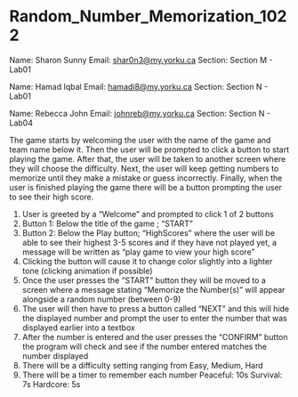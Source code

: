 # Random_Number_Memorization_1022
Name: Sharon Sunny
Email: shar0n3@my.yorku.ca
Section: Section M - Lab01

Name: Hamad Iqbal
Email: hamadi8@my.yorku.ca
Section: Section N - Lab01

Name: Rebecca John
Email: johnreb@my.yorku.ca
Section: Section N - Lab04

The game starts by welcoming the user with the name of the game and team name below it. Then the user will be prompted to click a button to start playing the game. After that, the user will be taken to another screen where they will choose the difficulty. Next, the user will keep getting numbers to memorize until they make a mistake or guess incorrectly. Finally, when the user is finished playing the game there will be a button prompting the user to see their high score. 

1. User is greeted by a “Welcome” and prompted to click 1 of 2 buttons
2. Button 1: Below the title of the game ; “START”
3. Button 2: Below the Play button; “HighScores” where the user will be able to see their highest 3-5 scores and if they have not played yet, a message will be written as “play game to view your high score”
4. Clicking the button will cause it to change color slightly into a lighter tone (clicking animation if possible)
5. Once the user presses the “START” button they will be moved to a screen where a message stating “Memorize the Number(s)” will appear alongside a random number (between 0-9) 
6. The user will then have to press a button called “NEXT” and this will hide the displayed number and prompt the user to enter the number that was displayed earlier into a textbox
7. After the number is entered and the user presses the “CONFIRM” button the program will check and see if the number entered matches the number displayed
8. There will be a difficulty setting ranging from Easy, Medium, Hard
9. There will be a timer to remember each number
Peaceful: 10s
Survival: 7s
Hardcore: 5s

